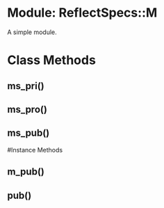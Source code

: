 # Module: ReflectSpecs::M
    

A simple module.


# Class Methods
## ms_pri() [](#method-c-ms_pri)
## ms_pro() [](#method-c-ms_pro)
## ms_pub() [](#method-c-ms_pub)

#Instance Methods
## m_pub() [](#method-i-m_pub)

## pub() [](#method-i-pub)

